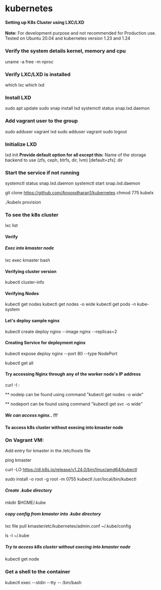 # kubernetes

#### Setting up K8s Cluster using LXC/LXD 
**Note:** For development purpose and not recommended for Production use. Tested on Ubuntu 20.04 and kubernetes version 1.23 and 1.24

### Verify the system details kernel, memory and cpu 
uname -a
free -m
nproc

### Verify LXC/LXD is installed
which lxc
which lxd

### Install LXD
sudo apt update
sudo snap install lxd
systemctl status snap.lxd.daemon

### Add vagrant user to the group
sudo adduser vagrant lxd
sudo adduser vagrant sudo
logout

### Initialize LXD
lxd init
**Provide default option for all except this:**
Name of the storage backend to use (zfs, ceph, btrfs, dir, lvm) [default=zfs]: dir

### Start the service if not running
systemctl status snap.lxd.daemon
systemctl start snap.lxd.daemon

git clone  https://github.com/Anoopdharan1/kubernetes
chmod 775 kubelx

./kubelx provision

### To see the k8s cluster
lxc list

#### Verify
##### Exec into kmaster node

lxc exec kmaster bash

#### Verifying cluster version
kubectl cluster-info

#### Verifying Nodes
kubectl get nodes
kubectl get nodes -o wide
kubectl get pods -n kube-system

#### Let's deploy sample nginx 
kubectl create deploy nginx --image nginx --replicas=2

#### Creating Service for deployment nginx
kubectl expose deploy nginx --port 80 --type NodePort

kubectl get all

#### Try accessing Nginx through any of the worker node's IP address

curl -I <nodeip>:<nodeport>

** nodeip can be found using command "kubectl get nodes -o wide"

** nodeport can be found using command "kubectl get svc -o wide"

##### We can access nginx.. !!!

#### To access k8s cluster without execing into kmaster node
### On Vagrant VM:
Add entry for kmaster in the /etc/hosts file

ping kmaster

curl -LO https://dl.k8s.io/release/v1.24.0/bin/linux/amd64/kubectl

sudo install -o root -g root -m 0755 kubectl /usr/local/bin/kubectl

##### Create .kube directory
mkdir $HOME/.kube

##### copy config from kmaster into .kube directory
lxc file pull kmaster/etc/kubernetes/admin.conf  ~/.kube/config

ls -l ~/.kube

##### Try to access k8s cluster without execing into kmaster node
kubectl get node

### Get a shell to the container
kubectl exec --stdin --tty <podname> -- /bin/bash


